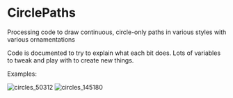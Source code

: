 # CirclePaths
Processing code to draw continuous, circle-only paths in various styles with various ornamentations

Code is documented to try to explain what each bit does. Lots of variables to tweak and play with to create new things.

Examples:

![circles_50312](https://cloud.githubusercontent.com/assets/2564583/22256082/76715698-e20e-11e6-94fa-8026ab2ac374.png)
![circles_145180](https://cloud.githubusercontent.com/assets/2564583/22256083/7678db7a-e20e-11e6-866f-b113f126d970.png)
